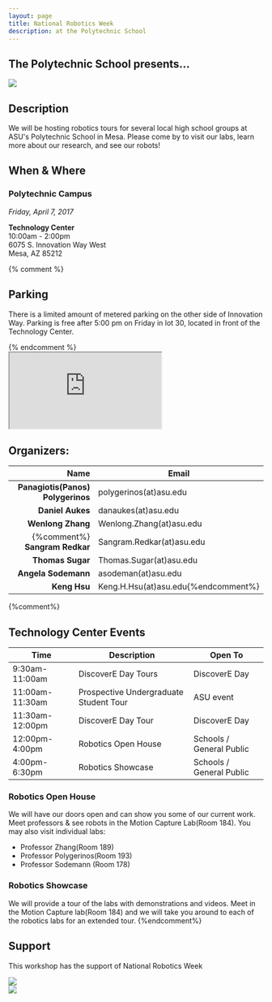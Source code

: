 ```yaml
---
layout: page
title: National Robotics Week
description: at the Polytechnic School
---
```

## The Polytechnic School presents...
<img class="img-responsive center-block" src="{{site.base_path}}/assets/images/nrw.png">


## Description
We will be hosting robotics tours for several local high school groups at ASU's Polytechnic School in Mesa.  Please come by to visit our labs, learn more about our research, and see our robots!

<h2>When & Where</h2>
<div class="row">
<div class="col-md-4">
<h3>Polytechnic Campus</h3>
<p><em>Friday, April 7, 2017 </em> </p>
<p><strong>Technology Center</strong><br>
10:00am - 2:00pm<br>
6075 S. Innovation Way West<br>
Mesa, AZ 85212</p>

{% comment %}
<h2> Parking</h2>
<p>There is a limited amount of metered parking on the other side of Innovation Way.  Parking is free after 5:00 pm on Friday in lot 30, located in front of the Technology Center.</p>
{% endcomment %}

</div>
  <div class="col-md-8">
    <div class="embed-responsive embed-responsive-16by9">
      <iframe src="https://www.google.com/maps/embed?pb=!1m14!1m8!1m3!1d6669.04011062993!2d-111.680162!3d33.305217!3m2!1i1024!2i768!4f13.1!3m3!1m2!1s0x872bad9d1b447433%3A0x88bf5cceffea96fb!2sTechnology+Center%2C+6075%2C+Mesa%2C+AZ+85212!5e0!3m2!1sen!2sus!4v1452786769930" allowfullscreen></iframe>
    </div>
  </div>
</div>

## Organizers:

Name                              | Email
--------------------------------: | -------------------------
**Panagiotis(Panos) Polygerinos** | polygerinos(at)asu.edu
                 **Daniel Aukes** | danaukes(at)asu.edu
                **Wenlong Zhang** | Wenlong.Zhang(at)asu.edu
{%comment%}               **Sangram Redkar** | Sangram.Redkar(at)asu.edu
                 **Thomas Sugar** | Thomas.Sugar(at)asu.edu
              **Angela Sodemann** | asodeman(at)asu.edu
                      **Keng Hsu**| Keng.H.Hsu(at)asu.edu{%endcomment%}
{%comment%}
## Technology Center Events

| Time | Description | Open To
|-|-|-|
| 9:30am-11:00am | DiscoverE Day Tours | DiscoverE Day
| 11:00am-11:30am |  Prospective Undergraduate Student Tour | ASU event
| 11:30am-12:00pm |  DiscoverE Day Tour | DiscoverE Day
| 12:00pm-4:00pm |  Robotics Open House | Schools / General Public
| 4:00pm-6:30pm | Robotics Showcase  | Schools / General Public

### Robotics Open House

We will have our doors open and can show you some of our current work.  Meet professors & see robots in the Motion Capture Lab(Room 184).  You may also visit individual labs:

* Professor Zhang(Room 189)
* Professor Polygerinos(Room 193)
* Professor Sodemann (Room 178)

### Robotics Showcase

We will provide a tour of the labs with demonstrations and videos.  Meet in the Motion Capture lab(Room 184) and we will take you around to each of the robotics labs for an extended tour.
{%endcomment%}


## Support
This workshop has the support of National Robotics Week
<div class="row">
  <div class="col-md-5">
    <a href="https://engineering.asu.edu/">
      <img class="img-responsive" src="{{site.base_path}}/assets/images/fulton_logo.png">
    </a>
  </div>
  <div class="col-md-2">
  </div>
  <div class="col-md-5">
    <a href="http://www.nationalroboticsweek.org/Events?s=AZ">
      <img class="img-responsive" src="{{site.base_path}}/assets/images/nrw.png">
    </a>
  </div>
</div>
